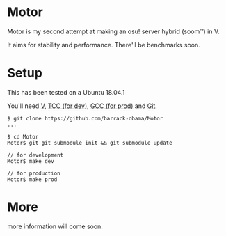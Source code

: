 # Motor
Motor is my second attempt at making an osu! server hybrid (soom:tm:) in V.

It aims for stability and performance. There'll be benchmarks soon.

# Setup
This has been tested on a Ubuntu 18.04.1

You'll need [V](https://github.com/vlang/v), [TCC (for dev)](https://zoomadmin.com/HowToInstall/UbuntuPackage/tcc), [GCC (for prod)](https://linuxize.com/post/how-to-install-gcc-compiler-on-ubuntu-18-04/) and [Git](https://linuxize.com/post/how-to-install-git-on-ubuntu-18-04/).
```
$ git clone https://github.com/barrack-obama/Motor
...

$ cd Motor
Motor$ git git submodule init && git submodule update

// for development
Motor$ make dev 

// for production
Motor$ make prod
```

# More
more information will come soon.
